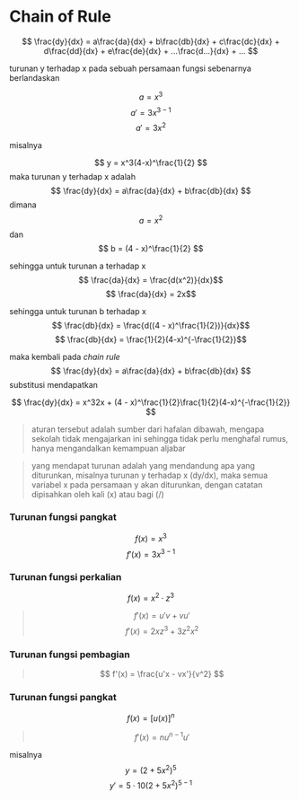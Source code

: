 # Chain of Rule
$$ \frac{dy}{dx} = a\frac{da}{dx} + b\frac{db}{dx} + c\frac{dc}{dx} + d\frac{dd}{dx} + e\frac{de}{dx} + ...\frac{d...}{dx} + ... $$

turunan y terhadap x pada sebuah persamaan fungsi sebenarnya berlandaskan 

$$ a  = x^3 $$
$$ a' = 3x^{3-1} $$
$$ a' = 3x^{2} $$

misalnya

$$ y = x^3(4-x)^\frac{1}{2} $$
maka turunan y terhadap x adalah  
$$ \frac{dy}{dx} = a\frac{da}{dx} + b\frac{db}{dx} $$ 
dimana 
$$ a = x^2 $$
dan 
$$ b = (4 - x)^\frac{1}{2} $$

sehingga untuk turunan a terhadap x
$$ \frac{da}{dx} = \frac{d(x^2)}{dx}$$
$$ \frac{da}{dx} = 2x$$

sehingga untuk turunan b terhadap x
$$ \frac{db}{dx} = \frac{d((4 - x)^\frac{1}{2})}{dx}$$
$$ \frac{db}{dx} = \frac{1}{2}(4-x)^{-\frac{1}{2}}$$

maka kembali pada *chain rule*
$$ \frac{dy}{dx} = a\frac{da}{dx} + b\frac{db}{dx} $$
substitusi mendapatkan

$$ \frac{dy}{dx} = x^32x + (4 - x)^\frac{1}{2}\frac{1}{2}(4-x)^{-\frac{1}{2}} $$

> aturan tersebut adalah sumber dari hafalan dibawah, mengapa sekolah tidak mengajarkan ini sehingga tidak perlu menghafal rumus, hanya mengandalkan kemampuan aljabar

> yang mendapat turunan adalah yang mendandung apa yang diturunkan, misalnya turunan y terhadap x (dy/dx), maka semua variabel x pada persamaan y akan diturunkan, dengan catatan dipisahkan oleh kali (x) atau bagi (/)

### Turunan fungsi pangkat
$$ f(x)  = x^3 $$
$$ f'(x) = 3x^{3-1} $$
### Turunan fungsi perkalian
$$ f(x) = x^2 \cdot z^3 $$
> $$ f'(x) = u'v + vu' $$
$$ f'(x) = 2xz^3 + 3z^2x^2 $$
### Turunan fungsi pembagian
> $$ f'(x) = \frac{u'x - vx'}{v^2} $$
### Turunan fungsi pangkat
$$ f(x) = [u(x)]^n $$
> $$ f'(x) = nu^{n-1}u' $$

misalnya  
$$ y = (2 + 5x^2)^5 $$
$$ y' = 5 \cdot 10  (2 + 5x^2)^{5-1} $$
